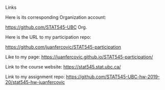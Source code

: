 Links

Here is its corresponding Organization account:

https://github.com/STAT545-UBC Org.

Here is the URL to my participation repo:

https://github.com/juanfercovic/STAT545-participation

Like to my page:
https://juanfercovic.github.io/STAT545-participation/

Link to the course website:
https://stat545.stat.ubc.ca/

Link to my assignment repo:
https://github.com/STAT545-UBC-hw-2019-20/stat545-hw-juanfercovic
